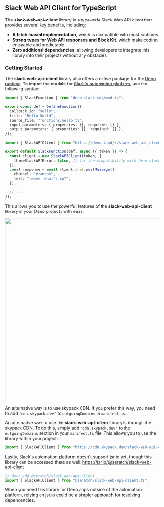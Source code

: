 ## Slack Web API Client for TypeScript

The **slack-web-api-client** library is a type-safe Slack Web API client that
provides several key benefits, including:

- **A fetch-based implementation**, which is compatible with most runtimes
- **Strong types for Web API responses and Block Kit**, which make coding
  enjoyable and predictable
- **Zero additional dependencies**, allowing developers to integrate this
  library into their projects without any obstacles

### Getting Started

The **slack-web-api-client** library also offers a native package for the
[Deno runtime](https://deno.com/). To import the module for
[Slack's automation platform](https://api.slack.com/automation), use the
following syntax:

```typescript
import { SlackFunction } from "deno-slack-sdk/mod.ts";

export const def = DefineFunction({
  callback_id: "hello",
  title: "Hello World",
  source_file: "functions/hello.ts",
  input_parameters: { properties: {}, required: [] },
  output_parameters: { properties: {}, required: [] },
});

import { SlackAPIClient } from "https://deno.land/x/slack_web_api_client@0.10.4/mod.ts";

export default SlackFunction(def, async ({ token }) => {
  const client = new SlackAPIClient(token, {
    throwSlackAPIError: false, // for the compatibility with deno-slack-api library
  });
  const response = await client.chat.postMessage({
    channel: "#random",
    text: ":wave: what's up?",
  });

  // ....
});
```

This allows you to use the powerful features of the **slack-web-api-client**
library in your Deno projects with ease.

<img width="600" src="https://user-images.githubusercontent.com/19658/252261924-75522081-0ceb-47c3-9d0a-2cc99772ff7f.png">

An alternative way is to use skypack CDN. If you prefer this way, you need to
add `"cdn.skypack.dev"` to `outgoingDomains` in `manifest.ts`.

An alternative way to use the **slack-web-api-client** library is through the
skypack CDN. To do this, simply add `"cdn.skypack.dev"` to the `outgoingDomains`
section in your `manifest.ts` file. This allows you to use the library within
your project:

```typescript
import { SlackAPIClient } from "https://cdn.skypack.dev/slack-web-api-client?dts";
```

Lastly, Slack's automation platform doesn't support jsr.io yet, though this
library can be accessed there as well:
https://jsr.io/@seratch/slack-web-api-client

```typescript
// deno add @seratch/slack-web-api-client
import { SlackAPIClient } from "@seratch/slack-web-api-client.ts";
```

When you need this library for Deno apps outside of the automation platform,
relying on jsr.io could be a simpler approach for resolving dependencies.
